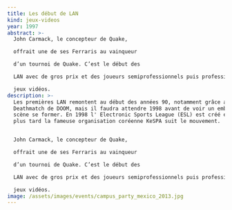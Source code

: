 ```yaml
---
title: Les début de LAN
kind: jeux-videos
year: 1997
abstract: >-
  John Carmack, le concepteur de Quake,

  offrait une de ses Ferraris au vainqueur

  d’un tournoi de Quake. C’est le début des

  LAN avec de gros prix et des joueurs semiprofessionnels puis professionnels dans les

  jeux vidéos.
description: >-
  Les premières LAN remontent au début des années 90, notamment grâce au mode
  Deathmatch de DOOM, mais il faudra attendre 1998 avant de voir un embryon de
  scène se former. En 1998 l' Electronic Sports League (ESL) est créé et 2 ans
  plus tard la fameuse organisation coréenne KeSPA suit le mouvement.


  John Carmack, le concepteur de Quake,

  offrait une de ses Ferraris au vainqueur

  d’un tournoi de Quake. C’est le début des

  LAN avec de gros prix et des joueurs semiprofessionnels puis professionnels dans les

  jeux vidéos.
image: /assets/images/events/campus_party_mexico_2013.jpg
---
```

